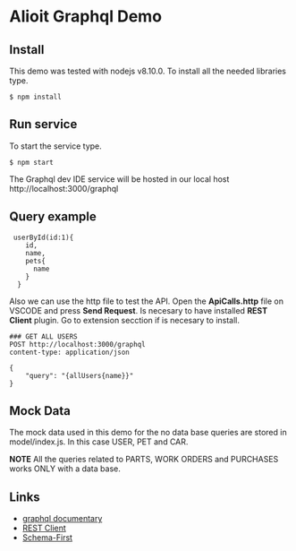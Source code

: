 # Alioit Graphql Demo

## Install

This demo was tested with nodejs v8.10.0. To install all the needed libraries type.

```
$ npm install
```

## Run service

To start the service type.

```
$ npm start
```

The Graphql dev IDE service will be hosted in our local host http://localhost:3000/graphql

## Query example

```
 userById(id:1){
    id,
    name,
    pets{
      name
    }
  }
```

Also we can use the http file to test the API. Open the **ApiCalls.http** file on VSCODE and press **Send Request**. Is necesary to have installed **REST Client** plugin. Go to extension secction if is necesary to install.

```
### GET ALL USERS
POST http://localhost:3000/graphql
content-type: application/json

{
    "query": "{allUsers{name}}"
}
```

## Mock Data

The mock data used in this demo for the no data base queries are stored in model/index.js. In this case USER, PET and CAR.

**NOTE**
All the queries related to PARTS, WORK ORDERS and PURCHASES works ONLY with a data base.

## Links

- [graphql documentary](https://www.youtube.com/watch?v=783ccP__No8)
- [REST Client](https://marketplace.visualstudio.com/items?itemName=humao.rest-client)
- [Schema-First](https://www.prisma.io/blog/the-problems-of-schema-first-graphql-development-x1mn4cb0tyl3)
